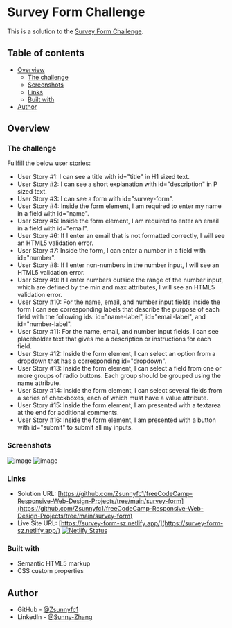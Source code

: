 # Survey Form Challenge

This is a solution to the [Survey Form Challenge](https://www.freecodecamp.org/learn/responsive-web-design/responsive-web-design-projects/build-a-survey-form).

## Table of contents

- [Overview](#overview)
  - [The challenge](#the-challenge)
  - [Screenshots](#Screenshots)
  - [Links](#links)
  - [Built with](#built-with)
- [Author](#author)

## Overview

### The challenge

Fullfill the below user stories:

- User Story #1: I can see a title with id="title" in H1 sized text.
- User Story #2: I can see a short explanation with id="description" in P sized text.
- User Story #3: I can see a form with id="survey-form".
- User Story #4: Inside the form element, I am required to enter my name in a field with id="name".
- User Story #5: Inside the form element, I am required to enter an email in a field with id="email".
- User Story #6: If I enter an email that is not formatted correctly, I will see an HTML5 validation error.
- User Story #7: Inside the form, I can enter a number in a field with id="number".
- User Story #8: If I enter non-numbers in the number input, I will see an HTML5 validation error.
- User Story #9: If I enter numbers outside the range of the number input, which are defined by the min and max attributes, I will see an HTML5 validation error.
- User Story #10: For the name, email, and number input fields inside the form I can see corresponding labels that describe the purpose of each field with the following ids: id="name-label", id="email-label", and id="number-label".
- User Story #11: For the name, email, and number input fields, I can see placeholder text that gives me a description or instructions for each field.
- User Story #12: Inside the form element, I can select an option from a dropdown that has a corresponding id="dropdown".
- User Story #13: Inside the form element, I can select a field from one or more groups of radio buttons. Each group should be grouped using the name attribute.
- User Story #14: Inside the form element, I can select several fields from a series of checkboxes, each of which must have a value attribute.
- User Story #15: Inside the form element, I am presented with a textarea at the end for additional comments.
- User Story #16: Inside the form element, I am presented with a button with id="submit" to submit all my inputs.

### Screenshots

![image](https://user-images.githubusercontent.com/79604811/147998454-ea149a10-8d9c-4b49-8faf-01925107d970.png)
![image](https://user-images.githubusercontent.com/79604811/147998537-274b9822-d4f7-4765-b3ae-a4c642c4266c.png)

### Links

- Solution URL: [https://github.com/Zsunnyfc1/freeCodeCamp-Responsive-Web-Design-Projects/tree/main/survey-form](https://github.com/Zsunnyfc1/freeCodeCamp-Responsive-Web-Design-Projects/tree/main/survey-form)
- Live Site URL: [https://survey-form-sz.netlify.app/](https://survey-form-sz.netlify.app/) [![Netlify Status](https://api.netlify.com/api/v1/badges/16641222-015b-4c8a-b069-f4c8a3117327/deploy-status)](https://app.netlify.com/sites/survey-form-sz/deploys)

### Built with

- Semantic HTML5 markup
- CSS custom properties

## Author

- GitHub - [@Zsunnyfc1](https://github.com/Zsunnyfc1)
- LinkedIn - [@Sunny-Zhang](https://www.linkedin.com/in/sunny-zhang-3a773214b/)


